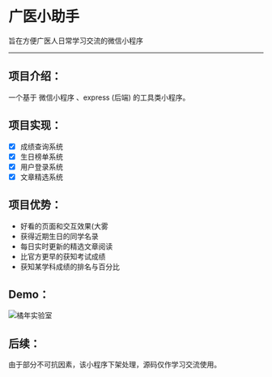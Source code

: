 # 广医小助手

旨在方便广医人日常学习交流的微信小程序

---

## 项目介绍：

一个基于 微信小程序 、express (后端) 的工具类小程序。

## 项目实现：

- [x] 成绩查询系统
- [x] 生日榜单系统
- [X] 用户登录系统
- [X] 文章精选系统

## 项目优势：

- 好看的页面和交互效果(大雾
- 获得近期生日的同学名录
- 每日实时更新的精选文章阅读
- 比官方更早的获知考试成绩
- 获知某学科成绩的排名与百分比

## Demo：

![橘年实验室](https://github.com/Glovecc/GDMUHelper/blob/master/static/img/qr.jpg)

## 后续：

由于部分不可抗因素，该小程序下架处理，源码仅作学习交流使用。
